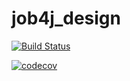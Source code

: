 # job4j_design

[![Build Status](https://travis-ci.com/k2250427/job4j_design.svg?branch=master)](https://travis-ci.com/k2250427/job4j_design)

[![codecov](https://codecov.io/gh/k2250427/job4j_design/branch/master/graph/badge.svg?token=8JWJDHQSF5)](https://codecov.io/gh/k2250427/job4j_design)

